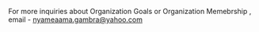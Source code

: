 For more inquiries about Organization Goals or Organization Memebrship , email - nyameaama.gambra@yahoo.com
